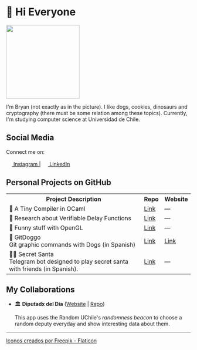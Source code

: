 # 👋 Hi Everyone
<img src="https://miro.medium.com/max/625/1*C-zXmTMHObZWyZBUbdruGg.jpeg" style='width: 200px;' />

I'm Bryan (not exactly as in the picture). I like dogs, cookies, dinosaurs and cryptography (there must be some relation among these topics).
Currently, I'm studying computer science at Universidad de Chile.

## Social Media
Connect me on:

<a href="https://www.instagram.com/bryawnie/"> <img src="https://cdn-icons-png.flaticon.com/512/2111/2111463.png" style='width: 16px;' /> Instagram </a>
| 
<a href="https://linkedin.com/in/bryortizp"> <img src="https://cdn-icons-png.flaticon.com/512/174/174857.png" style='width: 16px;' /> LinkedIn </a>

## Personal Projects on GitHub
<table>
  <tr>
    <th>Project Description</th>
    <th>Repo</th>
    <th>Website</th>
  </tr>
  <tr>
    <td>🐫 A Tiny Compiler in OCaml</td>
    <td>
      <a href="https://github.com/bryawnie/tiny-compiler">
        Link
      </a>
    </td>
    <td>—</td>
  </tr>
  <tr>
    <td>📖 Research about Verifiable Delay Functions</td>
    <td>
      <a href="https://github.com/clcert/vdf/wiki">
        Link
      </a>
    </td>
    <td>—</td>
  </tr>
  <tr>
    <td>👾 Funny stuff with OpenGL</td>
    <td>
      <a href="https://github.com/bryawnie/Py3OpenGL">
        Link
      </a>
    </td>
    <td>—</td>
  </tr>
  <tr>
    <td>
      🐶 GitDoggo<br/>
      Git graphic commands with Dogs (in Spanish)
    </td>
    <td>
      <a href="https://github.com/bryawnie/git-doggo">
        Link
      </a>
    </td>
    <td>
      <a href="https://bryawnie.github.io/git-doggo/">
        Link
      </a>
    </td>
  </tr>
  <tr>
    <td>
      🎅🏻 Secret Santa<br/>
      Telegram bot designed to play secret santa with friends (in Spanish).
    </td>
    <td>
      <a href="https://github.com/bryawnie/SecretSantaBot">
        Link
      </a>
    </td>
    <td>—</td>
  </tr>
</table>
  
  

## My Collaborations
- 🏛️ **Diputadx del Día** ([Website](https://diputado.labs.clcert.cl/) | [Repo](https://github.com/clcert/beacon-politicians-app))
  
  This app uses the Random UChile's *randomness beacon* to choose a random deputy everyday and show interesting data about them.
<!---
bryawnie/bryawnie is a ✨ special ✨ repository because its `README.md` (this file) appears on your GitHub profile.
You can click the Preview link to take a look at your changes.
--->
---

<a href="https://www.flaticon.es/" title="iconos">Iconos creados por Freepik - Flaticon</a>
